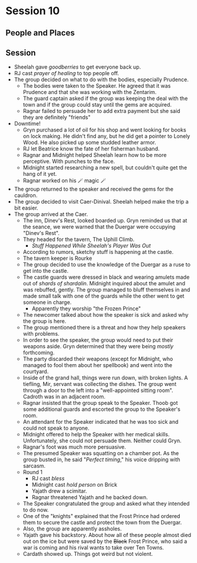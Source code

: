 # Session 10
## People and Places
## Session
* Sheelah gave _goodberries_ to get everyone back up.
* RJ cast _prayer of healing_ to top people off.
* The group decided on what to do with the bodies, especially Prudence.
	* The bodies were taken to the Speaker. He agreed that it was Prudence and that she was working with the Zentarim.
	* The guard captain asked if the group was keeping the deal with the town and if the group could stay until the gems are acquired.
	* Ragnar failed to persuade her to add extra payment but she said they are definitely "friends"
* Downtime!
	* Gryn purchased a lot of oil for his shop and went looking for books on lock making. He didn't find any, but he did get a pointer to Lonely Wood. He also picked up some studded leather armor.
	* RJ let Beatrice know the fate of her fisherman husband.
	* Ragnar and Midnight helped Sheelah learn how to be more perceptive. With punches to the face.
	* Midnight started researching a new spell, but couldn't quite get the hang of it yet.
	* Ragnar worked on his 🪄 magic 🪄
* The group returned to the speaker and received the gems for the cauldron.
* The group decided to visit Caer-Dinival. Sheelah helped make the trip a bit easier.
* The group arrived at the Caer.
	* The inn, Dinev's Rest, looked boarded up. Gryn reminded us that at the seance, we were warned that the Duergar were occupying "Dinev's Rest".
	* They headed for the tavern, The Uphill Climb.
		* _Stuff Happened While Sheelah's Player Was Out_
	* According to rumors, sketchy stuff is happening at the castle.
	* The tavern keeper is Rourke
	* The group decided to use the knowledge of the Duergar as a ruse to get into the castle.
	* The castle guards were dressed in black and wearing amulets made out of _shards of shardalin_. Midnight inquired about the amulet and was rebuffed, gently. The group managed to bluff themselves in and made small talk with one of the guards while the other went to get someone in charge.
		* Apparently they worship "the Frozen Prince"
	* The newcomer talked about how the speaker is sick and asked why the group is here.
	* The group mentioned there is a threat and how they help speakers with problems.
	* In order to see the speaker, the group would need to put their weapons aside. Gryn determined that they were being _mostly_ forthcoming.
	* The party discarded their weapons (except for Midnight, who managed to fool them about her spellbook) and went into the courtyard.
	* Inside of the grand hall, things were run down, with broken lights. A tiefling, Mir, servant was collecting the dishes. The group went through a door to the left into a "well-appointed sitting room". Cadroth was in an adjacent room.
	* Ragnar insisted that the group speak to the Speaker. Thoob got some additional guards and escorted the group to the Speaker's room.
	* An attendant for the Speaker indicated that he was too sick and could not speak to anyone.
	* Midnight offered to help the Speaker with her medical skills. Unfortunately, she could not persuade them. Neither could Gryn.
	* Ragnar's foot was much more persuasive.
	* The presumed Speaker was squatting on a chamber pot. As the group busted in, he said "_Perfect timing_," his voice dripping with sarcasm.
	* Round 1
		* RJ cast _bless_
		* Midnight cast _hold person_ on Brick
		* Yajath drew a scimitar.
		* Ragnar threatened Yajath and he backed down.
	* The Speaker congratulated the group and asked what they intended to do now.
	* One of the "knights" explained that the Frost Prince had ordered them to secure the castle and protect the town from the Duergar.
	* Also, the group are apparently assholes.
	* Yajath gave his backstory. About how all of these people almost died out on the ice but were saved by the ~~Black~~ Frost Prince, who said a war is coming and his rival wants to take over Ten Towns.
	* Cardath showed up. Things got weird but not violent. 
<!--stackedit_data:
eyJoaXN0b3J5IjpbMTkwNTUzOTcwMiwxMjE2NjMzNTgsLTEyNj
Q3NjIwODEsMTUwMDMzOTE5MSw1NjM1NDE2MTIsLTE2MTk4ODkw
MzUsNTI4NjgyMjgsOTI2Njc4MDI4LC0xMzk4NjM1MzcsLTEzNT
MyNTk4ODgsLTE2NzQ3NDQ1MSwtMjAxNTYzOTY0NiwtMTgwNDgw
MTg4Miw4MjgxNjk1ODEsMTU4Njc1NDAxOSwtODIxODgzNTU5LC
0zNDQyOTY0NTksNjY3MTM0NTcxLDI0MTAzNzY0Myw0NzcxMDUw
OTJdfQ==
-->